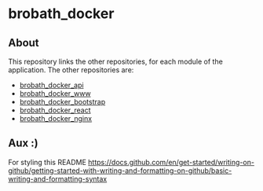 # brobath_docker



## About
This repository links the other repositories, for each module of the application.
The other repositories are:
* [brobath_docker_api](https://github.com/LucasFurioFranco/brobath_docker_api)
* [brobath_docker_www](https://github.com/LucasFurioFranco/brobath_docker_www)
* [brobath_docker_bootstrap](https://github.com/LucasFurioFranco/brobath_docker_bootstrap)
* [brobath_docker_react](https://github.com/LucasFurioFranco/brobath_docker_react)
* [brobath_docker_nginx](https://github.com/LucasFurioFranco/brobath_docker_nginx)



## Aux :)
For styling this README
https://docs.github.com/en/get-started/writing-on-github/getting-started-with-writing-and-formatting-on-github/basic-writing-and-formatting-syntax
